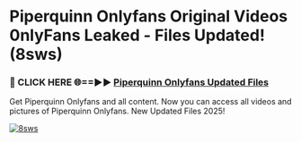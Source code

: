 # Piperquinn Onlyfans Original Videos 0nlyFans Leaked - Files Updated! (8sws)

<h3>🔴 CLICK HERE 🌐==►► <a href="https://tinyurl.com/ehrbuxhb" rel="nofollow">Piperquinn Onlyfans Updated Files</a></h3>

Get Piperquinn Onlyfans and all content. Now you can access all videos and pictures of Piperquinn Onlyfans. New Updated Files 2025!

[![8sws](https://i.imgur.com/lVYEuWS.gif)](https://tinyurl.com/ehrbuxhb)
